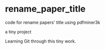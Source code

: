 # rename_paper_title
code for rename papers' title using pdfminer3k

a tiny project

Learning Git through this tiny work.
